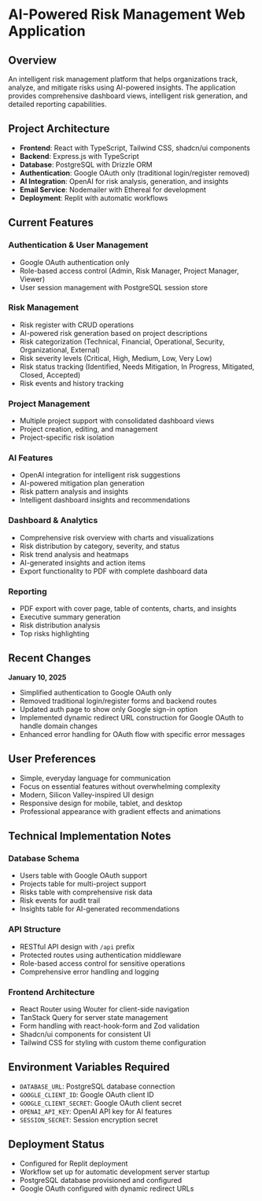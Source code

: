 # AI-Powered Risk Management Web Application

## Overview
An intelligent risk management platform that helps organizations track, analyze, and mitigate risks using AI-powered insights. The application provides comprehensive dashboard views, intelligent risk generation, and detailed reporting capabilities.

## Project Architecture
- **Frontend**: React with TypeScript, Tailwind CSS, shadcn/ui components
- **Backend**: Express.js with TypeScript
- **Database**: PostgreSQL with Drizzle ORM
- **Authentication**: Google OAuth only (traditional login/register removed)
- **AI Integration**: OpenAI for risk analysis, generation, and insights
- **Email Service**: Nodemailer with Ethereal for development
- **Deployment**: Replit with automatic workflows

## Current Features
### Authentication & User Management
- Google OAuth authentication only
- Role-based access control (Admin, Risk Manager, Project Manager, Viewer)
- User session management with PostgreSQL session store

### Risk Management
- Risk register with CRUD operations
- AI-powered risk generation based on project descriptions
- Risk categorization (Technical, Financial, Operational, Security, Organizational, External)
- Risk severity levels (Critical, High, Medium, Low, Very Low)
- Risk status tracking (Identified, Needs Mitigation, In Progress, Mitigated, Closed, Accepted)
- Risk events and history tracking

### Project Management
- Multiple project support with consolidated dashboard views
- Project creation, editing, and management
- Project-specific risk isolation

### AI Features
- OpenAI integration for intelligent risk suggestions
- AI-powered mitigation plan generation
- Risk pattern analysis and insights
- Intelligent dashboard insights and recommendations

### Dashboard & Analytics
- Comprehensive risk overview with charts and visualizations
- Risk distribution by category, severity, and status
- Risk trend analysis and heatmaps
- AI-generated insights and action items
- Export functionality to PDF with complete dashboard data

### Reporting
- PDF export with cover page, table of contents, charts, and insights
- Executive summary generation
- Risk distribution analysis
- Top risks highlighting

## Recent Changes
**January 10, 2025**
- Simplified authentication to Google OAuth only
- Removed traditional login/register forms and backend routes
- Updated auth page to show only Google sign-in option
- Implemented dynamic redirect URL construction for Google OAuth to handle domain changes
- Enhanced error handling for OAuth flow with specific error messages

## User Preferences
- Simple, everyday language for communication
- Focus on essential features without overwhelming complexity
- Modern, Silicon Valley-inspired UI design
- Responsive design for mobile, tablet, and desktop
- Professional appearance with gradient effects and animations

## Technical Implementation Notes
### Database Schema
- Users table with Google OAuth support
- Projects table for multi-project support
- Risks table with comprehensive risk data
- Risk events for audit trail
- Insights table for AI-generated recommendations

### API Structure
- RESTful API design with `/api` prefix
- Protected routes using authentication middleware
- Role-based access control for sensitive operations
- Comprehensive error handling and logging

### Frontend Architecture
- React Router using Wouter for client-side navigation
- TanStack Query for server state management
- Form handling with react-hook-form and Zod validation
- Shadcn/ui components for consistent UI
- Tailwind CSS for styling with custom theme configuration

## Environment Variables Required
- `DATABASE_URL`: PostgreSQL database connection
- `GOOGLE_CLIENT_ID`: Google OAuth client ID
- `GOOGLE_CLIENT_SECRET`: Google OAuth client secret
- `OPENAI_API_KEY`: OpenAI API key for AI features
- `SESSION_SECRET`: Session encryption secret

## Deployment Status
- Configured for Replit deployment
- Workflow set up for automatic development server startup
- PostgreSQL database provisioned and configured
- Google OAuth configured with dynamic redirect URLs